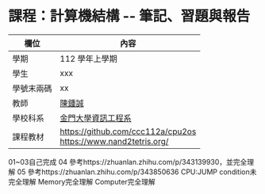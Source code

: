 # 課程：計算機結構 -- 筆記、習題與報告

欄位 | 內容
-----|--------
學期 | 112 學年上學期
學生 |  xxx
學號末兩碼 | xx
教師 | [陳鍾誠](https://www.nqu.edu.tw/educsie/index.php?act=blog&code=list&ids=4)
學校科系 | [金門大學資訊工程系](https://www.nqu.edu.tw/educsie/index.php)
課程教材 | https://github.com/ccc112a/cpu2os <BR/> https://www.nand2tetris.org/


01~03自己完成
04 參考https://zhuanlan.zhihu.com/p/343139930，並完全理解
05 參考https://zhuanlan.zhihu.com/p/343850636
   CPU:JUMP condition未完全理解
   Memory完全理解
   Computer完全理解

